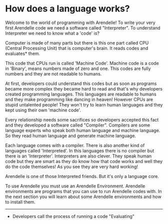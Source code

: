 # How does a language works?
Welcome to the world of programming with Arendelle! To write your very first Arendelle code we need a software called "Interpreter". To understand Interpreter we need to know what a 'code' is?

Computer is made of many parts but there is this one part called CPU (Central Processing Unit) that is computer's brain. It reads codes and evaluates* them.

This code that CPUs run is called 'Machine Code'. Machine code is a code in 'Binary', means numbers made of zero and one. This codes are fully numbers and they are not readable to humans.

At first, developers could understand this codes but as soon as programs became more complex they became hard to read and that's why developers created programming languages. This languages are readable to humans and they make programming like dancing in heaven! However CPUs are stupid untalented people! They won't try to learn human languages and they kept using their own 'machine code'.

Every relationship needs some sacrifices so developers accepted this fact and they developed a software called "Compiler". Compilers are some language experts who speak both human language and machine language. So they read human language and generate machine language.

Each language comes with a compiler. There is also another kind of languages called 'Interpreted'. In this languages there is no compiler but there is an 'Interpreter'. Interpreters are also clever. They speak human code but they are smart as they do know how that code works and well they do the code themselves! As you see they are very hard working!

Arendelle is one of those Interpreted friends. But it's only a language core.

To use Arendelle you must use an Arendelle Environment. Arendelle environments are programs that you can use to run Arendelle codes with. In the next section you will learn about some Arendelle environments and how to install them.

---

* Developers call the process of running a code "Evaluating"

